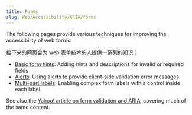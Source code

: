```yaml
---
title: Forms
slug: Web/Accessibility/ARIA/forms
---
```

The following pages provide various techniques for improving the accessibility of web forms:

接下来的网页会为 web 表单技术的人提供一系列的知识：

- [Basic form hints](/zh-CN/Accessibility/ARIA/Basic_form_hints): Adding hints and descriptions for invalid or required fields
- [Alerts](/zh-CN/Accessibility/ARIA/forms/alerts): Using alerts to provide client-side validation error messages
- [Multi-part labels](/zh-CN/Accessibility/ARIA/forms/Multipart_labels): Enabling complex form labels with a control inside each label

See also the [Yahoo! article on form validation and ARIA](http://yaccessibilityblog.com/library/aria-invalid-form-inputs.html), covering much of the same content.
